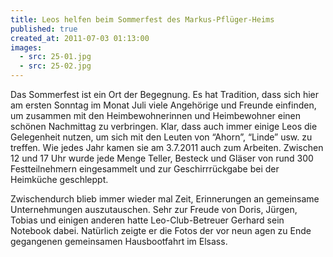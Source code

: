 ```yaml
---
title: Leos helfen beim Sommerfest des Markus-Pflüger-Heims
published: true
created_at: 2011-07-03 01:13:00
images:
  - src: 25-01.jpg
  - src: 25-02.jpg
---
```


Das Sommerfest ist ein Ort der Begegnung. Es hat Tradition, dass sich hier am ersten Sonntag im Monat Juli viele Angehörige und Freunde einfinden, um zusammen mit den Heimbewohnerinnen und Heimbewohner einen schönen Nachmittag zu verbringen. Klar, dass auch immer einige Leos die Gelegenheit nutzen, um sich mit den Leuten von “Ahorn”, “Linde” usw. zu treffen. Wie jedes Jahr kamen sie am 3.7.2011 auch zum Arbeiten. Zwischen 12 und 17 Uhr wurde jede Menge Teller, Besteck und Gläser von rund 300 Festteilnehmern eingesammelt und zur Geschirrrückgabe bei der Heimküche geschleppt.

Zwischendurch blieb immer wieder mal Zeit, Erinnerungen an gemeinsame Unternehmungen auszutauschen. Sehr zur Freude von Doris, Jürgen, Tobias und einigen anderen hatte Leo-Club-Betreuer Gerhard sein Notebook dabei. Natürlich zeigte er die Fotos der vor neun agen zu Ende gegangenen gemeinsamen Hausbootfahrt im Elsass.
